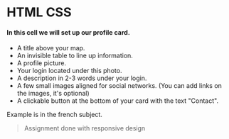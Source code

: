 # HTML CSS

#### In this cell we will set up our profile card.

- A title above your map.
- An invisible table to line up information.
- A profile picture.
- Your login located under this photo.
- A description in 2-3 words under your login.
- A few small images aligned for social networks. (You can add links on the images, it's optional)
- A clickable button at the bottom of your card with the text "Contact".

Example is in the french subject.

> Assignment done with responsive design

